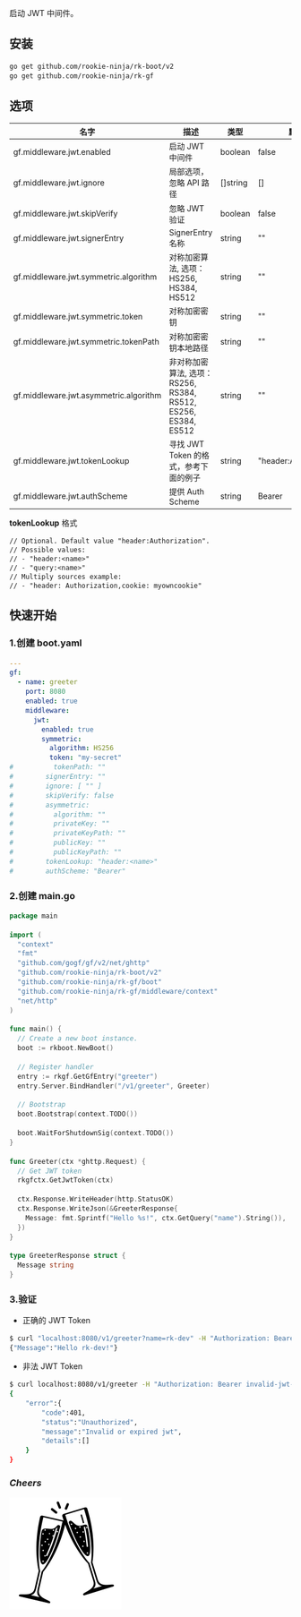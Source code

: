 启动 JWT 中间件。

## 安装
```bash
go get github.com/rookie-ninja/rk-boot/v2
go get github.com/rookie-ninja/rk-gf
```

## 选项
| 名字                                     | 描述                                                   | 类型       | 默认值                    |
|----------------------------------------|------------------------------------------------------|----------|------------------------|
| gf.middleware.jwt.enabled              | 启动 JWT 中间件                                           | boolean  | false                  |
| gf.middleware.jwt.ignore               | 局部选项，忽略 API 路径                                       | []string | []                     |
| gf.middleware.jwt.skipVerify           | 忽略 JWT 验证                                            | boolean  | false                  |
| gf.middleware.jwt.signerEntry          | SignerEntry 名称                                       | string   | ""                     |
| gf.middleware.jwt.symmetric.algorithm  | 对称加密算法, 选项：HS256, HS384, HS512                       | string   | ""                     |
| gf.middleware.jwt.symmetric.token      | 对称加密密钥                                               | string   | ""                     |
| gf.middleware.jwt.symmetric.tokenPath  | 对称加密密钥本地路径                                           | string   | ""                     |
| gf.middleware.jwt.asymmetric.algorithm | 非对称加密算法, 选项：RS256, RS384, RS512, ES256, ES384, ES512 | string   | ""                     |
| gf.middleware.jwt.tokenLookup          | 寻找 JWT Token 的格式，参考下面的例子                             | string   | "header:Authorization" |
| gf.middleware.jwt.authScheme           | 提供 Auth Scheme                                       | string   | Bearer                 |

**tokenLookup** 格式

```
// Optional. Default value "header:Authorization".
// Possible values:
// - "header:<name>"
// - "query:<name>"
// Multiply sources example:
// - "header: Authorization,cookie: myowncookie"
```

## 快速开始
### 1.创建 boot.yaml
```yaml
---
gf:
  - name: greeter
    port: 8080
    enabled: true
    middleware:
      jwt:
        enabled: true
        symmetric:
          algorithm: HS256
          token: "my-secret"
#          tokenPath: ""
#        signerEntry: ""
#        ignore: [ "" ]
#        skipVerify: false
#        asymmetric:
#          algorithm: ""
#          privateKey: ""
#          privateKeyPath: ""
#          publicKey: ""
#          publicKeyPath: ""
#        tokenLookup: "header:<name>"
#        authScheme: "Bearer"
```

### 2.创建 main.go
```go
package main

import (
  "context"
  "fmt"
  "github.com/gogf/gf/v2/net/ghttp"
  "github.com/rookie-ninja/rk-boot/v2"
  "github.com/rookie-ninja/rk-gf/boot"
  "github.com/rookie-ninja/rk-gf/middleware/context"
  "net/http"
)

func main() {
  // Create a new boot instance.
  boot := rkboot.NewBoot()

  // Register handler
  entry := rkgf.GetGfEntry("greeter")
  entry.Server.BindHandler("/v1/greeter", Greeter)

  // Bootstrap
  boot.Bootstrap(context.TODO())

  boot.WaitForShutdownSig(context.TODO())
}

func Greeter(ctx *ghttp.Request) {
  // Get JWT token
  rkgfctx.GetJwtToken(ctx)
  
  ctx.Response.WriteHeader(http.StatusOK)
  ctx.Response.WriteJson(&GreeterResponse{
    Message: fmt.Sprintf("Hello %s!", ctx.GetQuery("name").String()),
  })
}

type GreeterResponse struct {
  Message string
}
```

### 3.验证
- 正确的 JWT Token

```bash
$ curl "localhost:8080/v1/greeter?name=rk-dev" -H "Authorization: Bearer eyJhbGciOiJIUzI1NiIsInR5cCI6IkpXVCJ9.eyJzdWIiOiIxMjM0NTY3ODkwIiwibmFtZSI6IkpvaG4gRG9lIiwiaWF0IjoxNTE2MjM5MDIyfQ.EpM5XBzTJZ4J8AfoJEcJrjth8pfH28LWdjLo90sYb9g"
{"Message":"Hello rk-dev!"}
```

- 非法 JWT Token
```bash
$ curl localhost:8080/v1/greeter -H "Authorization: Bearer invalid-jwt-token"
{
    "error":{
        "code":401,
        "status":"Unauthorized",
        "message":"Invalid or expired jwt",
        "details":[]
    }
}
```

### _**Cheers**_
![](../../../img/user-guide/cheers.png)